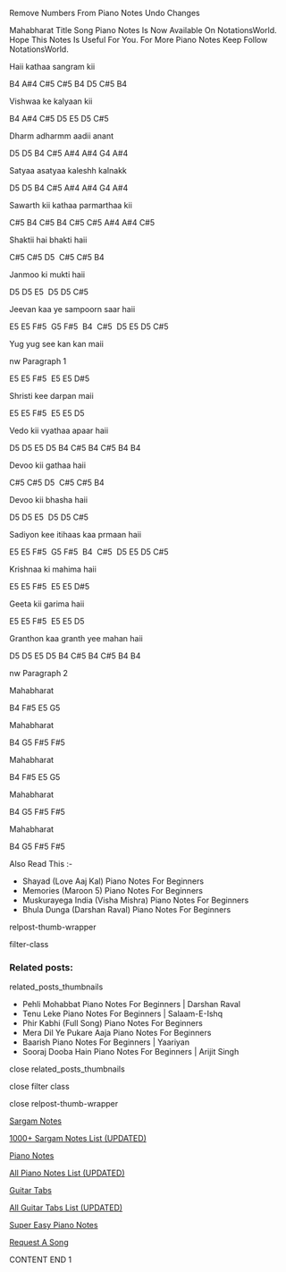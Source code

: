 
Remove Numbers From Piano Notes
Undo Changes

Mahabharat Title Song Piano Notes Is Now Available On NotationsWorld. Hope This Notes Is Useful For You. For More Piano Notes Keep Follow NotationsWorld.

Haii kathaa sangram kii

B4 A#4 C#5 C#5 B4 D5 C#5 B4

Vishwaa ke kalyaan kii

B4 A#4 C#5 D5 E5 D5 C#5

Dharm adharmm aadii anant

D5 D5 B4 C#5 A#4 A#4 G4 A#4

Satyaa asatyaa kaleshh kalnakk

D5 D5 B4 C#5 A#4 A#4 G4 A#4

Sawarth kii kathaa parmarthaa kii

C#5 B4 C#5 B4 C#5 C#5 A#4 A#4 C#5

Shaktii hai bhakti haii

C#5 C#5 D5  C#5 C#5 B4

Janmoo ki mukti haii

D5 D5 E5  D5 D5 C#5

Jeevan kaa ye sampoorn saar haii

E5 E5 F#5  G5 F#5  B4  C#5  D5 E5 D5 C#5

Yug yug see kan kan maii

nw Paragraph 1

E5 E5 F#5  E5 E5 D#5

Shristi kee darpan maii

E5 E5 F#5  E5 E5 D5

Vedo kii vyathaa apaar haii

D5 D5 E5 D5 B4 C#5 B4 C#5 B4 B4

Devoo kii gathaa haii

C#5 C#5 D5  C#5 C#5 B4

Devoo kii bhasha haii

D5 D5 E5  D5 D5 C#5

Sadiyon kee itihaas kaa prmaan haii

E5 E5 F#5  G5 F#5  B4  C#5  D5 E5 D5 C#5

Krishnaa ki mahima haii

E5 E5 F#5  E5 E5 D#5

Geeta kii garima haii

E5 E5 F#5  E5 E5 D5

Granthon kaa granth yee mahan haii

D5 D5 E5 D5 B4 C#5 B4 C#5 B4 B4

nw Paragraph 2

Mahabharat

B4 F#5 E5 G5

Mahabharat

B4 G5 F#5 F#5

Mahabharat

B4 F#5 E5 G5

Mahabharat

B4 G5 F#5 F#5

Mahabharat

B4 G5 F#5 F#5

Also Read This :-

* Shayad (Love Aaj Kal) Piano Notes For Beginners
* Memories (Maroon 5) Piano Notes For Beginners
* Muskurayega India (Visha Mishra) Piano Notes For Beginners
* Bhula Dunga (Darshan Raval) Piano Notes For Beginners

relpost-thumb-wrapper

filter-class

### Related posts:

related_posts_thumbnails

* Pehli Mohabbat Piano Notes For Beginners | Darshan Raval
* Tenu Leke Piano Notes For Beginners | Salaam-E-Ishq
* Phir Kabhi (Full Song) Piano Notes For Beginners
* Mera Dil Ye Pukare Aaja Piano Notes For Beginners
* Baarish Piano Notes For Beginners | Yaariyan
* Sooraj Dooba Hain Piano Notes For Beginners | Arijit Singh

close related_posts_thumbnails

close filter class

close relpost-thumb-wrapper

[Sargam Notes](https://www.notationsworld.com/sargam-notes.html)

[1000+ Sargam Notes List (UPDATED)](https://www.notationsworld.com/all-songs-list-sargam-notes.html)

[Piano Notes](https://www.notationsworld.com/piano-notes.html)

[All Piano Notes List (UPDATED)](https://www.notationsworld.com/all-songs-list-piano-notes.html)

[Guitar Tabs](https://www.notationsworld.com/guitar-tabs.html)

[All Guitar Tabs List (UPDATED)](https://www.notationsworld.com/all-songs-list-guitar-tabs.html)

[Super Easy Piano Notes](https://studywall.in/)

[Request A Song](https://www.notationsworld.com/request-a-song.html)

CONTENT END 1


